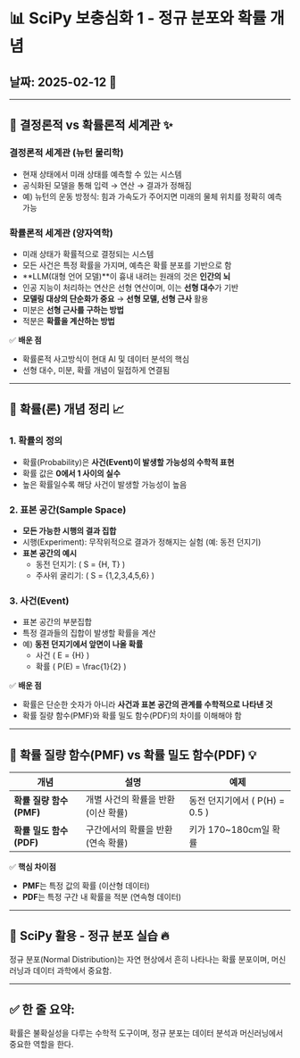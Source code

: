 # 📊 SciPy 보충심화 1 - 정규 분포와 확률 개념

## 날짜: 2025-02-12 📅

---

## 📌 결정론적 vs 확률론적 세계관 ✨

### **결정론적 세계관 (뉴턴 물리학)**
- 현재 상태에서 미래 상태를 예측할 수 있는 시스템  
- 공식화된 모델을 통해 입력 → 연산 → 결과가 정해짐  
- 예) 뉴턴의 운동 방정식: 힘과 가속도가 주어지면 미래의 물체 위치를 정확히 예측 가능  

### **확률론적 세계관 (양자역학)**
- 미래 상태가 확률적으로 결정되는 시스템  
- 모든 사건은 특정 확률을 가지며, 예측은 확률 분포를 기반으로 함  
- **LLM(대형 언어 모델)**이 흉내 내려는 원래의 것은 **인간의 뇌**  
- 인공 지능이 처리하는 연산은 선형 연산이며, 이는 **선형 대수**가 기반  
- **모델링 대상의 단순화가 중요** → **선형 모델, 선형 근사** 활용  
- 미분은 **선형 근사를 구하는 방법**  
- 적분은 **확률을 계산하는 방법**  

✅ **배운 점**  
- 확률론적 사고방식이 현대 AI 및 데이터 분석의 핵심  
- 선형 대수, 미분, 확률 개념이 밀접하게 연결됨  

---

## 📌 확률(론) 개념 정리 📈

### **1. 확률의 정의**
- 확률(Probability)은 **사건(Event)이 발생할 가능성의 수학적 표현**  
- 확률 값은 **0에서 1 사이의 실수**  
- 높은 확률일수록 해당 사건이 발생할 가능성이 높음  

### **2. 표본 공간(Sample Space)**
- **모든 가능한 시행의 결과 집합**  
- 시행(Experiment): 무작위적으로 결과가 정해지는 실험 (예: 동전 던지기)  
- **표본 공간의 예시**
  - 동전 던지기: \( S = \{H, T\} \)  
  - 주사위 굴리기: \( S = \{1,2,3,4,5,6\} \)  

### **3. 사건(Event)**
- 표본 공간의 부분집합  
- 특정 결과들의 집합이 발생할 확률을 계산  
- 예) **동전 던지기에서 앞면이 나올 확률**
  - 사건 \( E = \{H\} \)
  - 확률 \( P(E) = \frac{1}{2} \)  

✅ **배운 점**  
- 확률은 단순한 숫자가 아니라 **사건과 표본 공간의 관계를 수학적으로 나타낸 것**  
- 확률 질량 함수(PMF)와 확률 밀도 함수(PDF)의 차이를 이해해야 함  

---

## 📌 확률 질량 함수(PMF) vs 확률 밀도 함수(PDF) 💡

| 개념 | 설명 | 예제 |
| --- | --- | --- |
| **확률 질량 함수(PMF)** | 개별 사건의 확률을 반환 (이산 확률) | 동전 던지기에서 \( P(H) = 0.5 \) |
| **확률 밀도 함수(PDF)** | 구간에서의 확률을 반환 (연속 확률) | 키가 170~180cm일 확률 |

✅ **핵심 차이점**  
- **PMF**는 특정 값의 확률 (이산형 데이터)  
- **PDF**는 특정 구간 내 확률을 적분 (연속형 데이터)  

---

## 📌 SciPy 활용 - 정규 분포 실습 🔥

정규 분포(Normal Distribution)는 자연 현상에서 흔히 나타나는 확률 분포이며, 머신러닝과 데이터 과학에서 중요함.

---
## ✅ 한 줄 요약:
확률은 불확실성을 다루는 수학적 도구이며, 정규 분포는 데이터 분석과 머신러닝에서 중요한 역할을 한다.